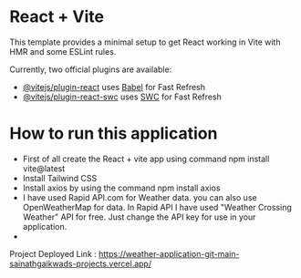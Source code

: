 # React + Vite

This template provides a minimal setup to get React working in Vite with HMR and some ESLint rules.

Currently, two official plugins are available:

- [@vitejs/plugin-react](https://github.com/vitejs/vite-plugin-react/blob/main/packages/plugin-react/README.md) uses [Babel](https://babeljs.io/) for Fast Refresh
- [@vitejs/plugin-react-swc](https://github.com/vitejs/vite-plugin-react-swc) uses [SWC](https://swc.rs/) for Fast Refresh

# How to run this application

- First of all create the React + vite app using command npm install vite@latest
- Install Tailwind CSS
- Install axios by using the command npm install axios
- I have used Rapid API.com for Weather data. you can also use OpenWeatherMap for data. In Rapid API I have used "Weather Crossing Weather" API for free. Just change the API key for use in your application.
- 
 
Project Deployed Link : https://weather-application-git-main-sainathgaikwads-projects.vercel.app/
